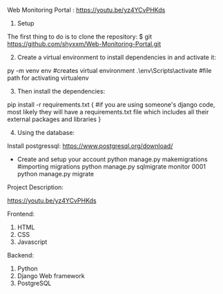 Web Monitoring Portal : https://youtu.be/yz4YCvPHKds

1) Setup

The first thing to do is to clone the repository:
$ git https://github.com/shyxxm/Web-Monitoring-Portal.git


2) Create a virtual environment to install dependencies in and activate it:

py -m venv env #creates virtual environment
.\env\Scripts\activate #file path for activating virtualenv

3) Then install the dependencies:

pip install -r requirements.txt  { #if you are using someone's django code, most likely they will have a requirements.txt file which includes all their external packages and libraries }

4) Using the database:

Install postgressql:
https://www.postgresql.org/download/

- Create and setup your account
python manage.py makemigrations #importing migrations
python manage.py sqlmigrate monitor 0001
python manage.py migrate

Project Description:

https://youtu.be/yz4YCvPHKds

Frontend:
1) HTML
2) CSS
3) Javascript

Backend:
1) Python
2) Django Web framework
3) PostgreSQL
